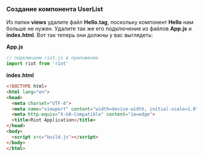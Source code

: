 <h3 id="create-component-userlist">Создание компонента UserList</h3>

Из папки **views**  удалите файл **Hello.tag**, поскольку компонент **Hello** нам больше не нужен. Удалите так же его подключение из файлов **App.js** и **index.html**. Вот так теперь они должны у вас выглядеть:

**App.js**

```js
// подключаем riot.js в приложение
import riot from 'riot'
```

**index.html**

```html
<!DOCTYPE html>
<html lang="en">
<head>
  <meta charset="UTF-8">
  <meta name="viewport" content="width=device-width, initial-scale=1.0">
  <meta http-equiv="X-UA-Compatible" content="ie=edge">
  <title>Riot Application</title>
</head>
<body>
  <script src="build.js"></script>
</body>
</html>
```

